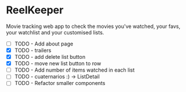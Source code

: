 # ReelKeeper

Movie tracking web app to check the movies you've watched, your favs, your watchlist and your customised lists.

- [ ] TODO - Add about page
- [x] TODO - trailers
- [x] TODO - add delete list button
- [x] TODO - move new list button to row
- [ ] TODO - Add number of items watched in each list
- [ ] TODO - cuaternarios :) -> ListDetail
- [ ] TODO - Refactor smaller components
